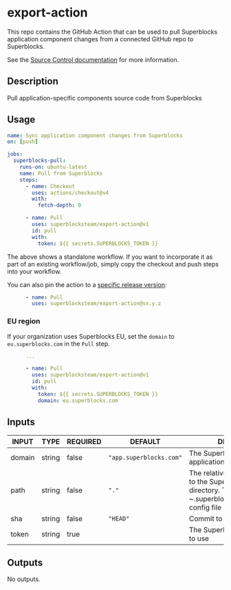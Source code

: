 # export-action

This repo contains the GitHub Action that can be used to pull Superblocks application component changes from a connected GitHub repo to Superblocks.

See the [Source Control documentation](https://docs.superblocks.com/development-lifecycle/source-control/) for more information.

## Description

<!-- AUTO-DOC-DESCRIPTION:START - Do not remove or modify this section -->

Pull application-specific components source code from Superblocks

<!-- AUTO-DOC-DESCRIPTION:END -->

## Usage

```yaml
name: Sync application component changes from Superblocks
on: [push]

jobs:
  superblocks-pull:
    runs-on: ubuntu-latest
    name: Pull from Superblocks
    steps:
      - name: Checkout
        uses: actions/checkout@v4
        with:
          fetch-depth: 0

      - name: Pull
        uses: superblocksteam/export-action@v1
        id: pull
        with:
          token: ${{ secrets.SUPERBLOCKS_TOKEN }}
```

The above shows a standalone workflow. If you want to incorporate it as part of an existing workflow/job, simply copy the checkout and push steps into your workflow.

You can also pin the action to a [specific release version](https://github.com/superblocksteam/export-action/releases):

```yaml
      - name: Pull
        uses: superblocksteam/export-action@vx.y.z
```

### EU region

If your organization uses Superblocks EU, set the `domain` to `eu.superblocks.com` in the `Pull` step.

```yaml
      ...

      - name: Pull
        uses: superblocksteam/export-action@v1
        id: pull
        with:
          token: ${{ secrets.SUPERBLOCKS_TOKEN }}
          domain: eu.superblocks.com
```

## Inputs

<!-- AUTO-DOC-INPUT:START - Do not remove or modify this section -->

| INPUT  |  TYPE  | REQUIRED |         DEFAULT         |                                                                 DESCRIPTION                                                                  |
|--------|--------|----------|-------------------------|----------------------------------------------------------------------------------------------------------------------------------------------|
| domain | string |  false   | `"app.superblocks.com"` |                                             The Superblocks domain where applications are hosted                                             |
|  path  | string |  false   |          `"."`          | The relative path from repo root to the Superblocks root directory. This is where the ~.superblocks/superblocks.json config file is located. |
|  sha   | string |  false   |        `"HEAD"`         |                                                          Commit to pull changes for                                                          |
| token  | string |   true   |                         |                                                     The Superblocks access token to use                                                      |

<!-- AUTO-DOC-INPUT:END -->

## Outputs

<!-- AUTO-DOC-OUTPUT:START - Do not remove or modify this section -->
No outputs.
<!-- AUTO-DOC-OUTPUT:END -->
